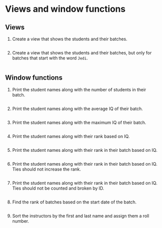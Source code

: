 # Views and window functions

## Views

1. Create a view that shows the students and their batches.

```sql
```

2. Create a view that shows the students and their batches, but only for batches that start with the word `Jedi`.

```sql
```

## Window functions

1. Print the student names along with the number of students in their batch.

```sql
```

2. Print the student names along with the average IQ of their batch.

```sql
```

3. Print the student names along with the maximum IQ of their batch.

```sql
```

4. Print the student names along with their rank based on IQ.

```sql
```

5. Print the student names along with their rank in their batch based on IQ.

```sql
```

6. Print the student names along with their rank in their batch based on IQ. Ties should not increase the rank.

```sql
```

7. Print the student names along with their rank in their batch based on IQ. Ties should not be counted and broken by ID.

```sql
```

8. Find the rank of batches based on the start date of the batch.

```sql
```

9. Sort the instructors by the first and last name and assign them a roll number.

```sql
```